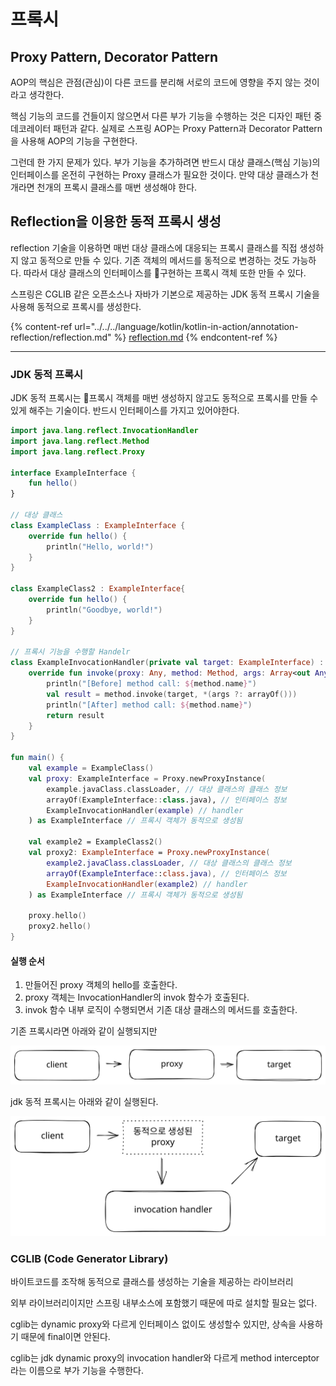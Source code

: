 # 프록시

## Proxy Pattern, Decorator Pattern

AOP의 핵심은 관점(관심)이 다른 코드를 분리해 서로의 코드에 영향을 주지 않는 것이라고 생각한다.&#x20;

핵심 기능의 코드를 건들이지 않으면서 다른 부가 기능을 수행하는 것은 디자인 패턴 중 데코레이터 패턴과 같다. 실제로 스프링 AOP는 Proxy Pattern과 Decorator Pattern을 사용해 AOP의 기능을 구현한다.&#x20;

그런데 한 가지 문제가 있다. 부가 기능을 추가하려면 반드시 대상 클래스(핵심 기능)의 인터페이스를 온전히 구현하는 Proxy 클래스가 필요한 것이다. 만약 대상 클래스가 천개라면 천개의 프록시 클래스를 매번 생성해야 한다.&#x20;



## Reflection을 이용한 동적 프록시 생성

reflection 기술을 이용하면 매번 대상 클래스에 대응되는 프록시 클래스를 직접 생성하지 않고 동적으로 만들 수 있다.  기존 객체의 메서드를 동적으로 변경하는 것도 가능하다. 따라서 대상 클래스의 인터페이스를 구현하는 프록시 객체 또한 만들 수 있다.

스프링은 CGLIB 같은 오픈소스나 자바가 기본으로 제공하는 JDK 동적 프록시 기술을 사용해 동적으로 프록시를 생성한다.

{% content-ref url="../../../language/kotlin/kotlin-in-action/annotation-reflection/reflection.md" %}
[reflection.md](../../../language/kotlin/kotlin-in-action/annotation-reflection/reflection.md)
{% endcontent-ref %}

****

### JDK 동적 프록시&#x20;

JDK 동적 프록시는 프록시 객체를 매번 생성하지 않고도 동적으로 프록시를 만들 수 있게 해주는 기술이다. 반드시 인터페이스를 가지고 있어야한다.

```kotlin
import java.lang.reflect.InvocationHandler
import java.lang.reflect.Method
import java.lang.reflect.Proxy

interface ExampleInterface {
    fun hello()
}

// 대상 클래스 
class ExampleClass : ExampleInterface {
    override fun hello() {
        println("Hello, world!")
    }
}

class ExampleClass2 : ExampleInterface{
    override fun hello() {
        println("Goodbye, world!")
    }
}

// 프록시 기능을 수행할 Handelr
class ExampleInvocationHandler(private val target: ExampleInterface) : InvocationHandler {
    override fun invoke(proxy: Any, method: Method, args: Array<out Any>?): Any? {
        println("[Before] method call: ${method.name}")
        val result = method.invoke(target, *(args ?: arrayOf()))
        println("[After] method call: ${method.name}")
        return result
    }
}

fun main() {
    val example = ExampleClass()
    val proxy: ExampleInterface = Proxy.newProxyInstance(
        example.javaClass.classLoader, // 대상 클래스의 클래스 정보 
        arrayOf(ExampleInterface::class.java), // 인터페이스 정보
        ExampleInvocationHandler(example) // handler
    ) as ExampleInterface // 프록시 객체가 동적으로 생성됨
    
    val example2 = ExampleClass2()
    val proxy2: ExampleInterface = Proxy.newProxyInstance(
        example2.javaClass.classLoader, // 대상 클래스의 클래스 정보 
        arrayOf(ExampleInterface::class.java), // 인터페이스 정보
        ExampleInvocationHandler(example2) // handler
    ) as ExampleInterface // 프록시 객체가 동적으로 생성됨

    proxy.hello()
    proxy2.hello()
}

```

#### 실행 순서

1. 만들어진 proxy 객체의 hello를 호출한다.
2. proxy 객체는 InvocationHandler의 invok 함수가 호출된다.&#x20;
3. invok 함수 내부 로직이 수행되면서 기존 대상 클래스의 메서드를 호출한다.&#x20;



기존 프록시라면 아래와 같이 실행되지만&#x20;

<img src="../../../.gitbook/assets/file.excalidraw (23).svg" alt="" class="gitbook-drawing">

jdk 동적 프록시는 아래와 같이 실행된다.&#x20;

<img src="../../../.gitbook/assets/file.excalidraw (2).svg" alt="" class="gitbook-drawing">





### CGLIB (Code Generator Library)

바이트코드를 조작해 동적으로 클래스를 생성하는 기술을 제공하는 라이브러리

외부 라이브러리이지만 스프링 내부소스에 포함했기 때문에 따로 설치할 필요는 없다.

cglib는 dynamic proxy와 다르게 인터페이스 없이도 생성할수 있지만, 상속을 사용하기 때문에 final이면 안된다.

cglib는 jdk dynamic proxy의 invocation handler와 다르게 method interceptor라는 이름으로 부가 기능을 수행한다.





